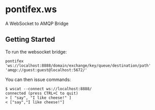 pontifex.ws
===========

A WebSocket to AMQP Bridge

Getting Started
---------------

To run the websocket bridge:

	pontifex 'ws://localhost:8888/domain/exchange/key/queue/destination/path' 'amqp://guest:guest@localhost:5672/'

You can then issue commands:

	$ wscat --connect ws://localhost:8888/
	connected (press CTRL+C to quit)
	> [ "say", "I like cheese!" ]
	< ["say","I like cheese!"]
	



